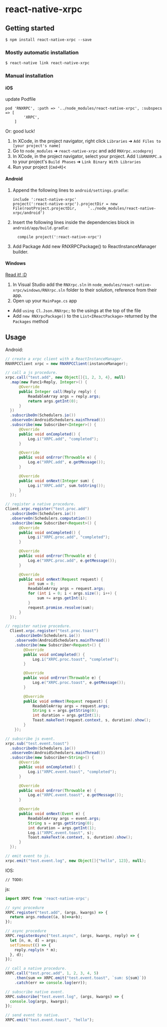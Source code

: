 # react-native-xrpc

## Getting started

`$ npm install react-native-xrpc --save`

### Mostly automatic installation

`$ react-native link react-native-xrpc`

### Manual installation


#### iOS
update Podfile
```
pod 'RNXRPC', :path => '../node_modules/react-native-xrpc', :subspecs => [
        'XRPC',
    ]
```
Or: good luck!
1. In XCode, in the project navigator, right click `Libraries` ➜ `Add Files to [your project's name]`
2. Go to `node_modules` ➜ `react-native-xrpc` and add `RNXrpc.xcodeproj`
3. In XCode, in the project navigator, select your project. Add `libRNXRPC.a` to your project's `Build Phases` ➜ `Link Binary With Libraries`
4. Run your project (`Cmd+R`)<

#### Android
1. Append the following lines to `android/settings.gradle`:
  	```
  	include ':react-native-xrpc'
  	project(':react-native-xrpc').projectDir = new File(rootProject.projectDir, 	'../node_modules/react-native-xrpc/android')
  	```
2. Insert the following lines inside the dependencies block in `android/app/build.gradle`:
  	```
      compile project(':react-native-xrpc')
  	```
3. Add Package
  Add new RNXRPCPackage() to ReactInstanceManager builder.

#### Windows
[Read it! :D](https://github.com/ReactWindows/react-native)

1. In Visual Studio add the `RNXrpc.sln` in `node_modules/react-native-xrpc/windows/RNXrpc.sln` folder to their solution, reference from their app.
2. Open up your `MainPage.cs` app
  - Add `using Cl.Json.RNXrpc;` to the usings at the top of the file
  - Add `new RNXrpcPackage()` to the `List<IReactPackage>` returned by the `Packages` method


## Usage
Android:
```java
// create a xrpc client with a ReactInstanceManager.
RNXRPCClient xrpc = new RNXRPCClient(instanceManager);

// call a js procedure.
xrpc.call("test.add", new Object[]{1, 2, 3, 4}, null)
  .map(new Func1<Reply, Integer>() {
      @Override
      public Integer call(Reply reply) {
          ReadableArray args = reply.args;
          return args.getInt(0);
      }
  })
  .subscribeOn(Schedulers.io())
  .observeOn(AndroidSchedulers.mainThread())
  .subscribe(new Subscriber<Integer>() {
      @Override
      public void onCompleted() {
          Log.i("XRPC.add", "completed");
      }

      @Override
      public void onError(Throwable e) {
          Log.e("XRPC.add", e.getMessage());
      }

      @Override
      public void onNext(Integer sum) {
          Log.i("XRPC.add", sum.toString());
      }
  });

// register a native procedure.
Client.xrpc.register("test.proc.add")
  .subscribeOn(Schedulers.io())
  .observeOn(Schedulers.computation())
  .subscribe(new Subscriber<Request>() {
      @Override
      public void onCompleted() {
          Log.i("XRPC.proc.add", "completed");
      }

      @Override
      public void onError(Throwable e) {
          Log.e("XRPC.proc.add", e.getMessage());
      }

      @Override
      public void onNext(Request request) {
          int sum = 0;
          ReadableArray args = request.args;
          for (int i = 0; i < args.size(); i++) {
              sum += args.getInt(i);
          }
          request.promise.resolve(sum);
      }
  });

// register native procedure.
  Client.xrpc.register("test.proc.toast")
    .subscribeOn(Schedulers.io())
    .observeOn(AndroidSchedulers.mainThread())
    .subscribe(new Subscriber<Request>() {
        @Override
        public void onCompleted() {
            Log.i("XRPC.proc.toast", "completed");
        }

        @Override
        public void onError(Throwable e) {
            Log.e("XRPC.proc.toast", e.getMessage());
        }

        @Override
        public void onNext(Request request) {
            ReadableArray args = request.args;
            String s = args.getString(0);
            int duration = args.getInt(1);
            Toast.makeText(request.context, s, duration).show();
        }
    });

// subscribe js event.
xrpc.sub("test.event.toast")
  .subscribeOn(Schedulers.io())
  .observeOn(AndroidSchedulers.mainThread())
  .subscribe(new Subscriber<String>() {
      @Override
      public void onCompleted() {
          Log.i("XRPC.event.toast", "completed");
      }

      @Override
      public void onError(Throwable e) {
          Log.e("XRPC.event.toast", e.getMessage());
      }

      @Override
      public void onNext(Event e) {
          ReadableArray args = event.args;
          String s = args.getString(0);
          int duration = args.getInt(1);
          Log.i("XRPC.event.toast", s);
          Toast.makeText(e.context, s, duration).show();
      }
  });

// emit event to js.
xrpc.emit("test.event.log", new Object[]{"hello", 123}, null);
```

IOS:
```object-c
// TODO:
```

js:
```javascript
import XRPC from 'react-native-xrpc';

// sync procedure
XRPC.register("test.add", (args, kwargs) => {
  return args.reduce((a, b)=>a+b);
});

// async procedure
XRPC.registerAsync("test.async", (args, kwargs, reply) => {
  let [n, m, d] = args;
  setTimeout(() => {
    reply.reply(n * m);
  }, d);
});

// call a native procedure.
XRPC.call("test.proc.add", 1, 2, 3, 4, 5)
    .then(sum => XRPC.emit("test.event.toast", `sum: ${sum}`))
    .catch(err => console.log(err));

// subscribe native event.
XRPC.subscribe("test.event.log", (args, kwargs) => {
  console.log(args, kwargs);
});

// send event to native.
XRPC.emit("test.event.toast", "hello");

```
